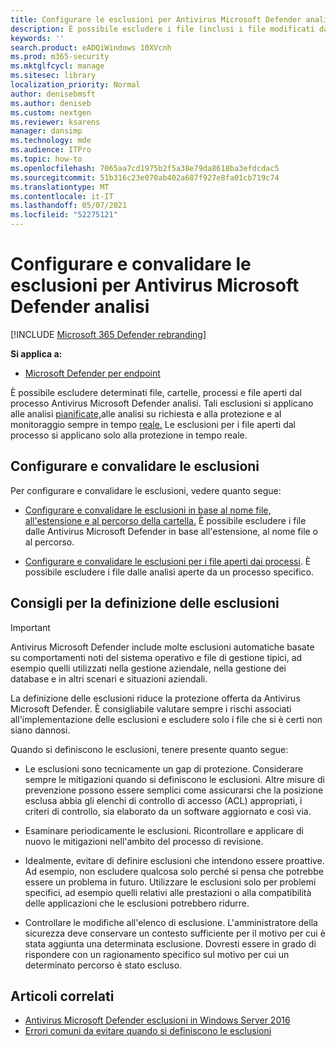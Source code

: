 ```yaml
---
title: Configurare le esclusioni per Antivirus Microsoft Defender analisi
description: È possibile escludere i file (inclusi i file modificati da processi specificati) e le cartelle dall'analisi da Antivirus Microsoft Defender. Convalidare le esclusioni con PowerShell.
keywords: ''
search.product: eADQiWindows 10XVcnh
ms.prod: m365-security
ms.mktglfcycl: manage
ms.sitesec: library
localization_priority: Normal
author: denisebmsft
ms.author: deniseb
ms.custom: nextgen
ms.reviewer: ksarens
manager: dansimp
ms.technology: mde
ms.audience: ITPro
ms.topic: how-to
ms.openlocfilehash: 7065aa7cd1975b2f5a38e79da8618ba3efdcdac5
ms.sourcegitcommit: 51b316c23e070ab402a687f927e8fa01cb719c74
ms.translationtype: MT
ms.contentlocale: it-IT
ms.lasthandoff: 05/07/2021
ms.locfileid: "52275121"
---
```

# <a name="configure-and-validate-exclusions-for-microsoft-defender-antivirus-scans"></a>Configurare e convalidare le esclusioni per Antivirus Microsoft Defender analisi

[!INCLUDE [Microsoft 365 Defender rebranding](../../includes/microsoft-defender.md)]


**Si applica a:**

- [Microsoft Defender per endpoint](/microsoft-365/security/defender-endpoint/)

È possibile escludere determinati file, cartelle, processi e file aperti dal processo Antivirus Microsoft Defender analisi. Tali esclusioni si applicano [](run-scan-microsoft-defender-antivirus.md)alle analisi [pianificate,](scheduled-catch-up-scans-microsoft-defender-antivirus.md)alle analisi su richiesta e alla protezione e al monitoraggio sempre in tempo [reale.](configure-real-time-protection-microsoft-defender-antivirus.md) Le esclusioni per i file aperti dal processo si applicano solo alla protezione in tempo reale.

## <a name="configure-and-validate-exclusions"></a>Configurare e convalidare le esclusioni

Per configurare e convalidare le esclusioni, vedere quanto segue:

- [Configurare e convalidare le esclusioni in base al nome file, all'estensione e al percorso della cartella.](configure-extension-file-exclusions-microsoft-defender-antivirus.md) È possibile escludere i file dalle Antivirus Microsoft Defender in base all'estensione, al nome file o al percorso.

- [Configurare e convalidare le esclusioni per i file aperti dai processi](configure-process-opened-file-exclusions-microsoft-defender-antivirus.md). È possibile escludere i file dalle analisi aperte da un processo specifico.

## <a name="recommendations-for-defining-exclusions"></a>Consigli per la definizione delle esclusioni

> [!IMPORTANT]
> Antivirus Microsoft Defender include molte esclusioni automatiche basate su comportamenti noti del sistema operativo e file di gestione tipici, ad esempio quelli utilizzati nella gestione aziendale, nella gestione dei database e in altri scenari e situazioni aziendali.  
> 
> La definizione delle esclusioni riduce la protezione offerta da Antivirus Microsoft Defender. È consigliabile valutare sempre i rischi associati all'implementazione delle esclusioni e escludere solo i file che si è certi non siano dannosi.

Quando si definiscono le esclusioni, tenere presente quanto segue:  

- Le esclusioni sono tecnicamente un gap di protezione. Considerare sempre le mitigazioni quando si definiscono le esclusioni. Altre misure di prevenzione possono essere semplici come assicurarsi che la posizione esclusa abbia gli elenchi di controllo di accesso (ACL) appropriati, i criteri di controllo, sia elaborato da un software aggiornato e così via.

- Esaminare periodicamente le esclusioni. Ricontrollare e applicare di nuovo le mitigazioni nell'ambito del processo di revisione.

- Idealmente, evitare di definire esclusioni che intendono essere proattive. Ad esempio, non escludere qualcosa solo perché si pensa che potrebbe essere un problema in futuro. Utilizzare le esclusioni solo per problemi specifici, ad esempio quelli relativi alle prestazioni o alla compatibilità delle applicazioni che le esclusioni potrebbero ridurre.

- Controllare le modifiche all'elenco di esclusione. L'amministratore della sicurezza deve conservare un contesto sufficiente per il motivo per cui è stata aggiunta una determinata esclusione. Dovresti essere in grado di rispondere con un ragionamento specifico sul motivo per cui un determinato percorso è stato escluso.

## <a name="related-articles"></a>Articoli correlati

- [Antivirus Microsoft Defender esclusioni in Windows Server 2016](configure-server-exclusions-microsoft-defender-antivirus.md)
- [Errori comuni da evitare quando si definiscono le esclusioni](common-exclusion-mistakes-microsoft-defender-antivirus.md)
